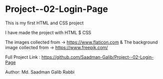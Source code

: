 # Project--02-Login-Page
This is my first HTML and CSS project

I have made the project with HTML $ CSS

The images collected from -> https://www.flaticon.com & The background image collected from -> https://www.freepik.com/

Full Project Link : https://github.com/Saadman-Galib/Project--02-Login-Page

Author: Md. Saadman Galib Rabbi
